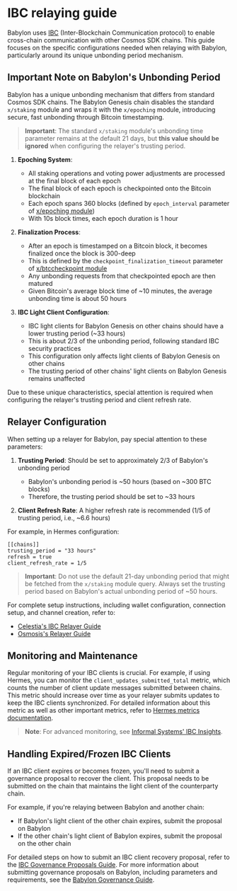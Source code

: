 # IBC relaying guide

Babylon uses [IBC](https://ibcprotocol.dev/)
(Inter-Blockchain Communication protocol) to enable cross-chain
communication with other Cosmos SDK chains. This guide focuses on the specific configurations needed
when relaying with Babylon, particularly around its unique unbonding period
mechanism.

## Important Note on Babylon's Unbonding Period

Babylon has a unique unbonding mechanism that differs from standard Cosmos SDK chains. The Babylon Genesis chain disables the standard `x/staking` module and wraps it with the `x/epoching` module, introducing secure, fast unbonding through Bitcoin timestamping.

> **Important**: The standard `x/staking` module's unbonding time parameter remains at the default 21 days, but **this value should be ignored** when configuring the relayer's trusting period.

1. **Epoching System**:
   - All staking operations and voting power adjustments are processed at the final block of each epoch
   - The final block of each epoch is checkpointed onto the Bitcoin blockchain
   - Each epoch spans 360 blocks (defined by `epoch_interval` parameter of [x/epoching module](https://github.com/babylonlabs-io/babylon/blob/main/x/epoching/README.md))
   - With 10s block times, each epoch duration is 1 hour

2. **Finalization Process**:
   - After an epoch is timestamped on a Bitcoin block, it becomes finalized once the block is 300-deep
   - This is defined by the `checkpoint_finalization_timeout` parameter of [x/btccheckpoint module](https://github.com/babylonlabs-io/babylon/blob/main/x/btccheckpoint/README.md)
   - Any unbonding requests from that checkpointed epoch are then matured
   - Given Bitcoin's average block time of ~10 minutes, the average unbonding time is about 50 hours

3. **IBC Light Client Configuration**:
   - IBC light clients for Babylon Genesis on other chains should have a lower trusting period (~33 hours)
   - This is about 2/3 of the unbonding period, following standard IBC security practices
   - This configuration only affects light clients of Babylon Genesis on other chains
   - The trusting period of other chains' light clients on Babylon Genesis remains unaffected

Due to these unique characteristics, special attention is required when configuring the relayer's trusting period and client refresh rate.

## Relayer Configuration

When setting up a relayer for Babylon, pay special attention to these parameters:

1. **Trusting Period**: Should be set to approximately 2/3 of Babylon's unbonding period
   - Babylon's unbonding period is ~50 hours (based on ~300 BTC blocks)
   - Therefore, the trusting period should be set to ~33 hours

2. **Client Refresh Rate**: A higher refresh rate is recommended (1/5 of trusting period, i.e., ~6.6 hours)

For example, in Hermes configuration:
```
[[chains]]
trusting_period = "33 hours"
refresh = true
client_refresh_rate = 1/5
```

> **Important**: Do not use the default 21-day unbonding period that might be fetched from the `x/staking` module query. Always set the trusting period based on Babylon's actual unbonding period of ~50 hours.

For complete setup instructions, including wallet configuration, connection setup, and channel creation, refer to:
- [Celestia's IBC Relayer Guide](https://docs.celestia.org/how-to-guides/ibc-relayer)
- [Osmosis's Relayer Guide](https://docs.osmosis.zone/osmosis-core/relaying/relayer-guide)

## Monitoring and Maintenance

Regular monitoring of your IBC clients is crucial. For example, if using Hermes, you can monitor the `client_updates_submitted_total` metric, which counts the number of client update messages submitted between chains. This metric should increase over time as your relayer submits updates to keep the IBC clients synchronized. For detailed information about this metric as well as other important metrics, refer to [Hermes metrics documentation](https://hermes.informal.systems/documentation/telemetry/operators.html#what-is-the-overall-ibc-status-of-each-network).

> **Note**: For advanced monitoring, see [Informal Systems' IBC Insights](https://insights.informal.systems/noble/osmosis).

## Handling Expired/Frozen IBC Clients

If an IBC client expires or becomes frozen, you'll need to submit a governance proposal to recover the client. This proposal needs to be submitted on the chain that maintains the light client of the counterparty chain.

For example, if you're relaying between Babylon and another chain:
- If Babylon's light client of the other chain expires, submit the proposal on Babylon
- If the other chain's light client of Babylon expires, submit the proposal on the other chain

For detailed steps on how to submit an IBC client recovery proposal, refer to
the [IBC Governance Proposals Guide](https://ibc.cosmos.network/main/ibc/proposals.html#steps).
For more information about submitting governance proposals on Babylon, including
parameters and requirements, see
the [Babylon Governance Guide](https://docs.babylonlabs.io/guides/governance/). 